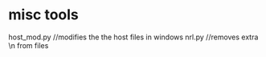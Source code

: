 # misc tools
host_mod.py //modifies the the host files in windows
nrl.py //removes extra \n from files

